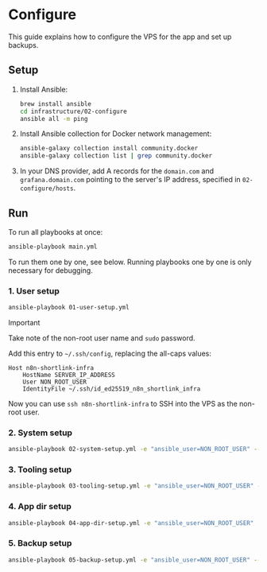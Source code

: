# Configure

This guide explains how to configure the VPS for the app and set up backups.

## Setup

1. Install Ansible:

   ```sh
   brew install ansible
   cd infrastructure/02-configure
   ansible all -m ping
   ```

2. Install Ansible collection for Docker network management:

   ```sh
   ansible-galaxy collection install community.docker
   ansible-galaxy collection list | grep community.docker
   ```

3. In your DNS provider, add A records for the `domain.com` and `grafana.domain.com` pointing to the server's IP address, specified in `02-configure/hosts`.

## Run

To run all playbooks at once:

```sh
ansible-playbook main.yml
```

To run them one by one, see below. Running playbooks one by one is only necessary for debugging.

### 1. User setup

```sh
ansible-playbook 01-user-setup.yml
```

> [!IMPORTANT]  
> Take note of the non-root user name and `sudo` password.

Add this entry to `~/.ssh/config`, replacing the all-caps values:

```
Host n8n-shortlink-infra
    HostName SERVER_IP_ADDRESS
    User NON_ROOT_USER
    IdentityFile ~/.ssh/id_ed25519_n8n_shortlink_infra
```

Now you can use `ssh n8n-shortlink-infra` to  SSH into the VPS as the non-root user.

### 2. System setup

```sh
ansible-playbook 02-system-setup.yml -e "ansible_user=NON_ROOT_USER" --ask-become-pass
```

### 3. Tooling setup

```sh
ansible-playbook 03-tooling-setup.yml -e "ansible_user=NON_ROOT_USER" --ask-become-pass
```

### 4. App dir setup

```sh
ansible-playbook 04-app-dir-setup.yml -e "ansible_user=NON_ROOT_USER"
```

### 5. Backup setup

```sh
ansible-playbook 05-backup-setup.yml -e "ansible_user=NON_ROOT_USER" --ask-become-pass
```
